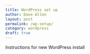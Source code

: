 ```yaml
---
title: WordPress set up
author: Dave Allen
layout: post
permalink: /wp-setup/
category: wordpress
draft: true
---
```


Instructions for new WordPress install